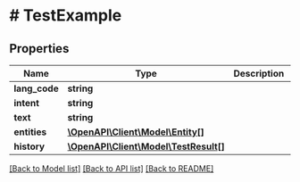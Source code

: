 # # TestExample

## Properties

Name | Type | Description | Notes
------------ | ------------- | ------------- | -------------
**lang_code** | **string** |  | [optional] 
**intent** | **string** |  | [optional] 
**text** | **string** |  | [optional] 
**entities** | [**\OpenAPI\Client\Model\Entity[]**](Entity.md) |  | [optional] 
**history** | [**\OpenAPI\Client\Model\TestResult[]**](TestResult.md) |  | [optional] 

[[Back to Model list]](../../README.md#documentation-for-models) [[Back to API list]](../../README.md#documentation-for-api-endpoints) [[Back to README]](../../README.md)


